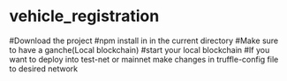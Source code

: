 # vehicle_registration
#Download the project
#npm install in in the current directory
#Make sure to have a ganche(Local blockchain)
#start your local blockchain
#If you want to deploy into test-net or mainnet make changes in truffle-config file to desired network
